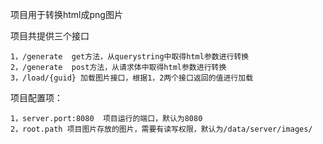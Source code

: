 项目用于转换html成png图片

项目共提供三个接口

    1，/generate  get方法，从querystring中取得html参数进行转换
    2，/generate  post方法，从请求体中取得html参数进行转换
    3，/load/{guid} 加载图片接口，根据1，2两个接口返回的值进行加载
   
   
   
项目配置项：
    
    1，server.port:8080  项目运行的端口，默认为8080
    2，root.path 项目图片存放的图片，需要有读写权限，默认为/data/server/images/